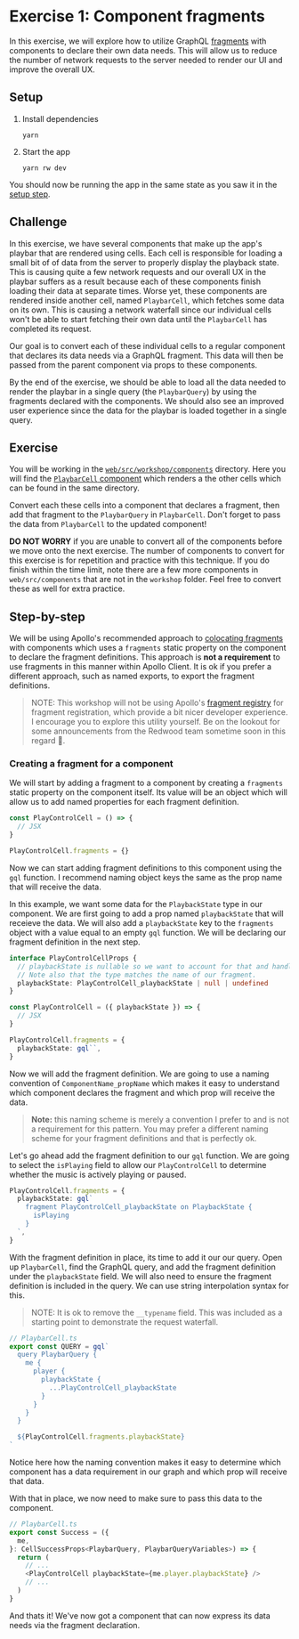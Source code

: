 # Exercise 1: Component fragments

In this exercise, we will explore how to utilize GraphQL [fragments](https://graphql.org/learn/queries/#fragments) with components to declare their own data needs. This will allow us to reduce the number of network requests to the server needed to render our UI and improve the overall UX.

## Setup

1. Install dependencies
   ```
   yarn
   ```
2. Start the app
   ```
   yarn rw dev
   ```

You should now be running the app in the same state as you saw it in the [setup step](https://github.com/jerelmiller/redwoodjs-conf-2023-workshop/tree/main/00-setup).

## Challenge

In this exercise, we have several components that make up the app's playbar that are rendered using cells. Each cell is responsible for loading a small bit of of data from the server to properly display the playback state. This is causing quite a few network requests and our overall UX in the playbar suffers as a result because each of these components finish loading their data at separate times. Worse yet, these components are rendered inside another cell, named `PlaybarCell`, which fetches some data on its own. This is causing a network waterfall since our individual cells won't be able to start fetching their own data until the `PlaybarCell` has completed its request.

Our goal is to convert each of these individual cells to a regular component that declares its data needs via a GraphQL fragment. This data will then be passed from the parent component via props to these components.

By the end of the exercise, we should be able to load all the data needed to render the playbar in a single query (the `PlaybarQuery`) by using the fragments declared with the components. We should also see an improved user experience since the data for the playbar is loaded together in a single query.

## Exercise

You will be working in the [`web/src/workshop/components`](https://github.com/jerelmiller/redwoodjs-conf-2023-workshop/tree/main/01-component-fragments/web/src/workshop/components) directory. Here you will find the [`PlaybarCell` component](https://github.com/jerelmiller/redwoodjs-conf-2023-workshop/blob/main/01-component-fragments/web/src/workshop/components/PlaybarCell/PlaybarCell.tsx) which renders a the other cells which can be found in the same directory.

Convert each these cells into a component that declares a fragment, then add that fragment to the `PlaybarQuery` in `PlaybarCell`. Don't forget to pass the data from `PlaybarCell` to the updated component!

**DO NOT WORRY** if you are unable to convert all of the components before we move onto the next exercise. The number of components to convert for this exercise is for repetition and practice with this technique. If you do finish within the time limit, note there are a few more components in `web/src/components` that are not in the `workshop` folder. Feel free to convert these as well for extra practice.

## Step-by-step

We will be using Apollo's recommended approach to [colocating fragments](https://www.apollographql.com/docs/react/data/fragments#colocating-fragments) with components which uses a `fragments` static property on the component to declare the fragment definitions. This approach is **not a requirement** to use fragments in this manner within Apollo Client. It is ok if you prefer a different approach, such as named exports, to export the fragment definitions.

> NOTE: This workshop will not be using Apollo's [fragment registry](https://www.apollographql.com/docs/react/data/fragments#registering-named-fragments-using-createfragmentregistry) for fragment registration, which provide a bit nicer developer experience. I encourage you to explore this utility yourself. Be on the lookout for some announcements from the Redwood team sometime soon in this regard 🙂.

### Creating a fragment for a component

We will start by adding a fragment to a component by creating a `fragments` static property on the component itself. Its value will be an object which will allow us to add named properties for each fragment definition.

```ts
const PlayControlCell = () => {
  // JSX
}

PlayControlCell.fragments = {}
```

Now we can start adding fragment definitions to this component using the `gql` function. I recommend naming object keys the same as the prop name that will receive the data.

In this example, we want some data for the `PlaybackState` type in our component. We are first going to add a prop named `playbackState` that will receieve the data. We will also add a `playbackState` key to the `fragments` object with a value equal to an empty `gql` function. We will be declaring our fragment definition in the next step.

```ts
interface PlayControlCellProps {
  // playbackState is nullable so we want to account for that and handle the fallback.
  // Note also that the type matches the name of our fragment.
  playbackState: PlayControlCell_playbackState | null | undefined
}

const PlayControlCell = ({ playbackState }) => {
  // JSX
}

PlayControlCell.fragments = {
  playbackState: gql``,
}
```

Now we will add the fragment definition. We are going to use a naming convention of `ComponentName_propName` which makes it easy to understand which component declares the fragment and which prop will receive the data.

> **Note:** this naming scheme is merely a convention I prefer to and is not a requirement for this pattern. You may prefer a different naming scheme for your fragment definitions and that is perfectly ok.

Let's go ahead add the fragment definition to our `gql` function. We are going to select the `isPlaying` field to allow our `PlayControlCell` to determine whether the music is actively playing or paused.

```ts
PlayControlCell.fragments = {
  playbackState: gql`
    fragment PlayControlCell_playbackState on PlaybackState {
      isPlaying
    }
  `,
}
```

With the fragment definition in place, its time to add it our our query. Open up `PlaybarCell`, find the GraphQL query, and add the fragment definition under the `playbackState` field. We will also need to ensure the fragment definition is included in the query. We can use string interpolation syntax for this.

> NOTE: It is ok to remove the `__typename` field. This was included as a starting point to demonstrate the request waterfall.

```ts
// PlaybarCell.ts
export const QUERY = gql`
  query PlaybarQuery {
    me {
      player {
        playbackState {
          ...PlayControlCell_playbackState
        }
      }
    }
  }

  ${PlayControlCell.fragments.playbackState}
`
```

Notice here how the naming convention makes it easy to determine which component has a data requirement in our graph and which prop will receive that data.

With that in place, we now need to make sure to pass this data to the component.

```ts
// PlaybarCell.ts
export const Success = ({
  me,
}: CellSuccessProps<PlaybarQuery, PlaybarQueryVariables>) => {
  return (
    // ...
    <PlayControlCell playbackState={me.player.playbackState} />
    // ...
  )
}
```

And thats it! We've now got a component that can now express its data needs via the fragment declaration.
